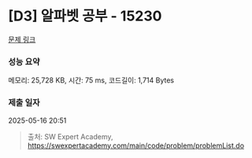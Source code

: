 # [D3] 알파벳 공부 - 15230 

[문제 링크](https://swexpertacademy.com/main/code/problem/problemDetail.do?contestProbId=AYLnMQT6vPADFATf) 

### 성능 요약

메모리: 25,728 KB, 시간: 75 ms, 코드길이: 1,714 Bytes

### 제출 일자

2025-05-16 20:51



> 출처: SW Expert Academy, https://swexpertacademy.com/main/code/problem/problemList.do